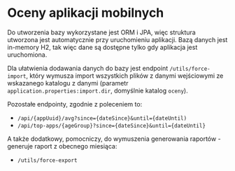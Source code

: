 # Oceny aplikacji mobilnych

Do utworzenia bazy wykorzystane jest ORM i JPA, więc struktura utworzona jest automatycznie przy uruchomieniu aplikacji.
Bazą danych jest in-memory H2, tak więc dane są dostępne tylko gdy aplikacja jest uruchomiona. 

Dla ułatwienia dodawania danych do bazy jest endpoint `/utils/force-import`, który wymusza import wszystkich plików z
danymi wejściowymi ze wskazanego katalogu z danymi (parametr `application.properties:import.dir`, domyślnie katalog 
`oceny`).

Pozostałe endpointy, zgodnie z poleceniem to:
 - `/api/{appUuid}/avg?since={dateSince}&until={dateUntil)`
 - `/api/top-apps/{ageGroup}?since={dateSince}&until={dateUntil}`

A także dodatkowy, pomocniczy, do wymuszenia generowania raportów - generuje raport z obecnego miesiąca:
 - `/utils/force-export`